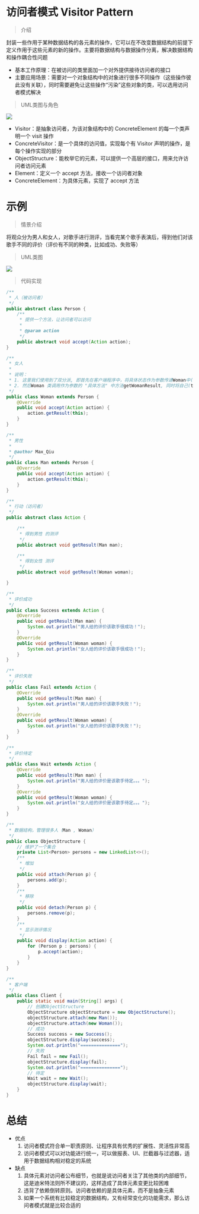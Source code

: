 # 访问者模式 Visitor Pattern

> 介绍

封装一些作用于某种数据结构的各元素的操作，它可以在不改变数据结构的前提下定义作用于这些元素的新的操作。主要将数据结构与数据操作分离，解决数据结构和操作耦合性问题

- 基本工作原理：在被访问的类里面加一个对外提供接待访问者的接口
- 主要应用场景：需要对一个对象结构中的对象进行很多不同操作（这些操作彼此没有关联），同时需要避免让这些操作“污染”这些对象的类，可以选用访问者模式解决

> UML类图与角色

![](https://cdn.maxqiu.com/upload/ab5cc26056ab4085a8aca69bc22f4a38.jpg)

- Visitor：是抽象访问者，为该对象结构中的 ConcreteElement 的每一个类声明一个 visit 操作
- ConcreteVisitor：是一个具体的访问值，实现每个有 Visitor 声明的操作，是每个操作实现的部分
- ObjectStructure：能枚举它的元素，可以提供一个高层的接口，用来允许访问者访问元素
- Element：定义一个 accept 方法，接收一个访问者对象
- ConcreteElement：为具体元素，实现了 accept 方法

# 示例

> 情景介绍

将观众分为男人和女人，对歌手进行测评，当看完某个歌手表演后，得到他们对该歌手不同的评价（评价有不同的种类，比如成功、失败等）

> UML类图

![](https://cdn.maxqiu.com/upload/dc3248c4195e405382926251df8bcb72.jpg)

> 代码实现

```java
/**
 * 人（被访问者）
 */
public abstract class Person {
    /**
     * 提供一个方法，让访问者可以访问
     *
     * @param action
     */
    public abstract void accept(Action action);
}
```

```java
/**
 * 女人
 *
 * 说明：
 * 1. 这里我们使用到了双分派, 即首先在客户端程序中，将具体状态作为参数传递Woman中(第一次分派)
 * 2. 然后Woman 类调用作为参数的 "具体方法" 中方法getWomanResult, 同时将自己(this)作为参数传入，完成第二次的分派
 */
public class Woman extends Person {
    @Override
    public void accept(Action action) {
        action.getResult(this);
    }
}
```

```java
/**
 * 男性
 *
 * @author Max_Qiu
 */
public class Man extends Person {
    @Override
    public void accept(Action action) {
        action.getResult(this);
    }
}
```

```java
/**
 * 行动（访问者）
 */
public abstract class Action {

    /**
     * 得到男性 的测评
     */
    public abstract void getResult(Man man);

    /**
     * 得到女性 测评
     */
    public abstract void getResult(Woman woman);

}
```

```java
/**
 * 评价成功
 */
public class Success extends Action {
    @Override
    public void getResult(Man man) {
        System.out.println("男人给的评价该歌手很成功！");
    }
    @Override
    public void getResult(Woman woman) {
        System.out.println("女人给的评价该歌手很成功！");
    }
}
```

```java
/**
 * 评价失败
 */
public class Fail extends Action {
    @Override
    public void getResult(Man man) {
        System.out.println("男人给的评价该歌手失败！");
    }
    @Override
    public void getResult(Woman woman) {
        System.out.println("女人给的评价该歌手失败！");
    }
}
```

```java
/**
 * 评价待定
 */
public class Wait extends Action {
    @Override
    public void getResult(Man man) {
        System.out.println("男人给的评价是该歌手待定。。。");
    }
    @Override
    public void getResult(Woman woman) {
        System.out.println("女人给的评价是该歌手待定。。。");
    }
}
```

```java
/**
 * 数据结构，管理很多人（Man , Woman）
 */
public class ObjectStructure {
    // 维护了一个集合
    private List<Person> persons = new LinkedList<>();
    /**
     * 增加
     */
    public void attach(Person p) {
        persons.add(p);
    }
    /**
     * 移除
     */
    public void detach(Person p) {
        persons.remove(p);
    }
    /**
     * 显示测评情况
     */
    public void display(Action action) {
        for (Person p : persons) {
            p.accept(action);
        }
    }
}
```

```java
/**
 * 客户端
 */
public class Client {
    public static void main(String[] args) {
        // 创建ObjectStructure
        ObjectStructure objectStructure = new ObjectStructure();
        objectStructure.attach(new Man());
        objectStructure.attach(new Woman());
        // 成功
        Success success = new Success();
        objectStructure.display(success);
        System.out.println("===============");
        // 失败
        Fail fail = new Fail();
        objectStructure.display(fail);
        System.out.println("===============");
        // 待定
        Wait wait = new Wait();
        objectStructure.display(wait);
    }
}
```

# 总结

- 优点
    1. 访问者模式符合单一职责原则、让程序具有优秀的扩展性、灵活性非常高
    2. 访问者模式可以对功能进行统一，可以做报表、UI、拦截器与过滤器，适用于数据结构相对稳定的系统
- 缺点
    1. 具体元素对访问者公布细节，也就是说访问者关注了其他类的内部细节，这是迪米特法则所不建议的，这样造成了具体元素变更比较困难
    2. 违背了依赖倒转原则。访问者依赖的是具体元素，而不是抽象元素
    3. 如果一个系统有比较稳定的数据结构，又有经常变化的功能需求，那么访问者模式就是比较合适的
